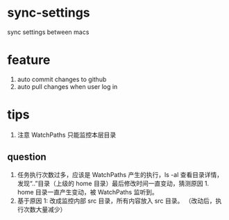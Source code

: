 # sync-settings

sync settings between macs

# feature

1. auto commit changes to github
2. auto pull changes when user log in

# tips

1. 注意 WatchPaths 只能监控本层目录

## question

1. 任务执行次数过多，应该是 WatchPaths 产生的执行，ls -al 查看目录详情，发现“..”目录（上级的 home 目录）最后修改时间一直变动，猜测原因 1. home 目录一直产生变动，被 WatchPaths 监听到。
2. 基于原因 1: 改成监控内部 src 目录，所有内容放入 src 目录。 （改动后，执行次数大量减少）

